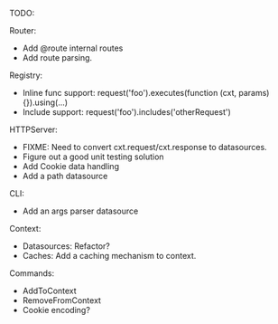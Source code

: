 TODO:

Router:

- Add @route internal routes
- Add route parsing.

Registry:

- Inline func support: request('foo').executes(function (cxt, params) {}).using(...)
- Include support: request('foo').includes('otherRequest')

HTTPServer:

- FIXME: Need to convert cxt.request/cxt.response to datasources.
- Figure out a good unit testing solution
- Add Cookie data handling
- Add a path datasource

CLI:

- Add an args parser datasource

Context:

- Datasources: Refactor?
- Caches: Add a caching mechanism to context.

Commands:

- AddToContext
- RemoveFromContext
- Cookie encoding?